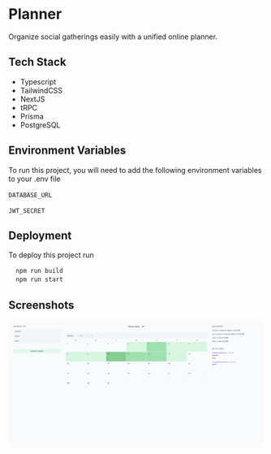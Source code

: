 
# Planner

Organize social gatherings easily with a unified online planner.

## Tech Stack

- Typescript
- TailwindCSS
- NextJS
- tRPC
- Prisma
- PostgreSQL


## Environment Variables

To run this project, you will need to add the following environment variables to your .env file

`DATABASE_URL`

`JWT_SECRET`


## Deployment

To deploy this project run

```bash
  npm run build
  npm run start
```


## Screenshots

![App Screenshot](https://raw.githubusercontent.com/ericsodev/planner/main/assets/rounded_demo.png)

